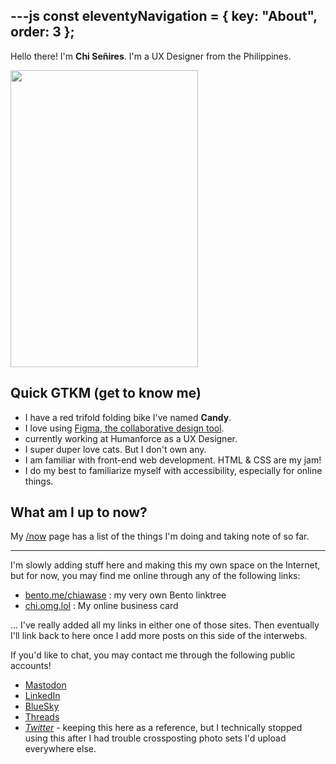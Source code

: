 ---js
const eleventyNavigation = {
	key: "About",
	order: 3
};
---

Hello there! I'm **Chi Señires**. I'm a UX Designer from the Philippines.

<img src="/img/chi/chi-01.png" width="300" height="475" alt="" class="chi-image">

## Quick GTKM (get to know me)
- I have a red trifold folding bike I've named **Candy**.
- I love using [Figma, the collaborative design tool](https://figma.com).
- currently working at Humanforce as a UX Designer.
- I super duper love cats. But I don't own any.
- I am familiar with front-end web development. HTML & CSS are my jam!
- I do my best to familiarize myself with accessibility, especially for online things.

## What am I up to now?
My [/now](https://chisenires.design/now) page has a list of the things I'm doing and taking note of so far.

---

I'm slowly adding stuff here and making this my own space on the Internet, but for now, you may find me online through any of the following links:

- [bento.me/chiawase](https://bento.me/chiawase) : my very own Bento linktree
- [chi.omg.lol](https://chi.omg.lol) : My online business card

... I've really added all my links in either one of those sites. Then eventually I'll link back to here once I add more posts on this side of the interwebs.

If you'd like to chat, you may contact me through the following public accounts!
- [Mastodon](https://social.lol/@chi)
- [LinkedIn](https://linkedin.com/in/chisenires)
- [BlueSky](https://bsky.app/profile/chisenires.design)
- [Threads](https://threads.net/@_chiawase)
- _[Twitter](https://twitter.com/ChiSenires)_ - keeping this here as a reference, but I technically stopped using this after I had trouble crossposting photo sets I'd upload everywhere else.

<img src="/img/chi/chi-02.png" alt="" class="chi-image">